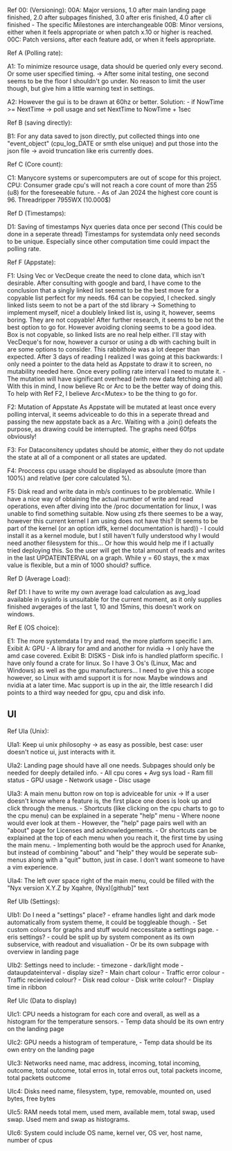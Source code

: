 Ref 00: (Versioning):
	00A: Major versions, 1.0 after main landing page finished, 2.0 after subpages finished, 3.0 after eris finished, 4.0 after cli finished
		- The specific Milestones are interchangeable
	00B: Minor versions, either when it feels appropriate or when patch x.10 or higher is reached.
	00C: Patch versions, after each feature add, or when it feels appropriate.

Ref A (Polling rate):

A1: To minimize resource usage, data should be queried only every second.
	Or some user specified timing. -> After some inital testing, one second seems to be the floor I shouldn't go under. No reason to limit the user though, but give him a little warning text in settings.

A2: However the gui is to be drawn at 60hz or better.
		Solution:
		- if NowTime >= NextTime -> poll usage and set NextTime to NowTime + 1sec

Ref B (saving directly):

B1: For any data saved to json directly, put collected things into one "event_object" (cpu_log_DATE or smth else unique) and put those into the json file -> avoid truncation like eris currently does.

Ref C (Core count):

C1: Manycore systems or supercomputers are out of scope for this project.
		CPU:
			Consumer grade cpu's will not reach a core count of more than 255 (u8) for the foreseeable future.
				- As of Jan 2024 the highest core count is 96. Threadripper 7955WX (10.000$)

Ref D (Timestamps):

D1: Saving of timestamps
		Nyx queries data once per second (This could be done in a seperate thread)
			Timestamps for systemdata only need seconds to be unique. Especially since other computation time could impact the polling rate.

Ref F (Appstate):

F1: Using Vec or VecDeque create the need to clone data, which isn't desirable. 
	After consulting with google and bard, I have come to the conclusion that a singly linked list seemst to be the best move for a copyable list perfect for my needs.
		f64 can be copyied, I checked.
		singly linked lists seem to not be a part of the std library -> Something to implement myself, nice!
		a doublely linked list is, using it, however, seems boring.
			They are not copyable!
		After further research, it seems to be not the best option to go for. However avoiding cloning seems to be a good idea.
	Box is not copyable, so linked lists are no real help either.
		I'll stay with VecDeque's for now, however a cursor or using a db with caching built in are some options to consider.
	This rabbithole was a lot deeper than expected. After 3 days of reading I realized I was going at this backwards:
		I only need a pointer to the data held as Appstate to draw it to screen, no mutability needed here.
		Once every polling rate interval I need to mutate it.
			- The mutation will have significant overhead (with new data fetching and all)
		With this in mind, I now believe Rc<VecDeque> or Arc<VecDeque> to be the better way of doing this.
	To help with Ref F2, I believe Arc<Mutex<VecDeque>> to be the thing to go for.

F2: Mutation of Appstate
	As Appstate will be mutated at least once every polling interval, it seems adviceable to do this in a seperate thread and passing the new appstate back as a Arc.
	Waiting with a .join() defeats the purpose, as drawing could be interrupted. The graphs need 60fps obviously!

F3: For Dataconsitency updates should be atomic, either they do not update the state at all of a component or all states are updated.

F4: Proccess cpu usage should be displayed as absoulute (more than 100%) and relative (per core calculated %).

F5: Disk read and write data in mb/s continues to be problematic. While I have a nice way of obtaining the actual number of write and read operations, even after diving into the /proc documentation for linux, I was unable to find something suitable. Now using zfs there seemes to be a way, however this current kernel I am using does not have this? (It seems to be part of the kernel (or an option idfk, kernel documentation is hard)) - I could install it as a kernel module, but I still haven't fully understood why I would need another filesystem for this... Or how this would help me if I actually tried deploying this.
	So the user will get the total amount of reads and writes in the last UPDATEINTERVAL on a graph. While y = 60 stays, the x max value is flexible, but a min of 1000 should? suffice.

Ref D (Average Load):

Ref D1: I have to write my own average load calculation as avg_load available in sysinfo is unsuitable for the current moment, as it only supplies finished avgerages of the last 1, 10 and 15mins, this doesn't work on windows.

Ref E (OS choice):

E1: The more systemdata I try and read, the more platform specific I am.
	Exibit A:
		GPU - A library for amd and another for nvidia -> I only have the amd case covered.
	Exibit B:
		DISKS - Disk info is handled platform specific. I have only found a crate for linux.
	So I have 3 Os's (Linux, Mac and Windows) as well as the gpu manufacturers...
	I need to give this a scope however, so Linux with amd support it is for now. Maybe windows and nvidia at a later time.
		Mac support is up in the air, the little research I did points to a third way needed for gpu, cpu and disk info.

## UI

Ref UIa (Unix):

UIa1: Keep ui unix philosophy -> as easy as possible, best case: user doesn't notice ui, just interacts with it.

UIa2: Landing page should have all one needs. Subpages should only be needed for deeply detailed info.
		- All cpu cores + Avg sys load
		- Ram fill status
		- GPU usage
		- Network usage
		- Disc usage
  
UIa3: A main menu button row on top is adviceable for unix -> If a user doesn't know where a feature is, the first place one does is look up and click through the menus.
	- Shortcuts (like clicking on the cpu charts to go to the cpu menu) can be explained in a seperate "help" menu
		- Where noone would ever look at them
		- However, the "help" page pairs well with an "about" page for Licenses and acknowledgements.
	- Or shortcuts can be explained at the top of each menu when you reach it, the first time by using the main menu.
	- Implementing both would be the approch used for Ananke, but instead of combining "about" and "help" they would be seperate sub-menus along with a "quit" button, just in case. I don't want someone to have a vim experience.

UIa4: The left over space right of the main menu, could be filled with the "Nyx version X.Y.Z by Xqahre, (Nyx)[github]" text

Ref UIb (Settings):

UIb1: Do I need a "settings" place?
		- eframe handles light and dark mode automatically from system theme, it could be toggleable though.
			- Set custom colours for graphs and stuff would neccessitate a settings page.
		- eris settings?
			- could be split up by system component as its own subservice, with readout and visualiation
			- Or be its own subpage with overview in landing page

UIb2: Settings need to include:
	- timezone
	- dark/light mode
	- dataupdateinterval
	- display size?
	- Main chart colour
	- Traffic error colour
		- Traffic recievied colour?
	- Disk read colour
		- Disk write colour?
	- Display time in ribbon

Ref UIc (Data to display)

UIc1: CPU needs a histogram for each core and overall, as well as a histogram for the temperature sensors.
		- Temp data should be its own entry on the landing page

UIc2: GPU needs a histogram of temperature,
		- Temp data should be its own entry on the landing page

UIc3: Networks need name, mac address, incoming, total incoming, outcome, total outcome, total erros in, total erros out, total packets income, total packets outcome

UIc4: Disks need name, filesystem, type, removable, mounted on, used bytes, free bytes

UIc5: RAM needs total mem, used mem, available mem, total swap, used swap. Used mem and swap as histograms.

UIc6: System could include OS name, kernel ver, OS ver, host name, number of cpus


